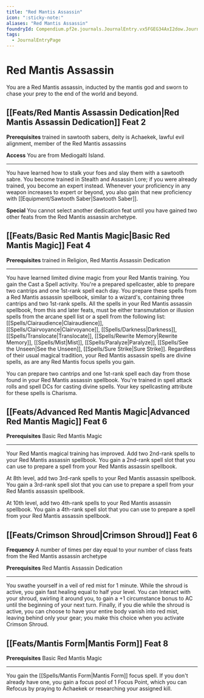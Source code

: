 ```yaml
---
title: "Red Mantis Assassin"
icon: ":sticky-note:"
aliases: "Red Mantis Assassin"
foundryId: Compendium.pf2e.journals.JournalEntry.vx5FGEG34AxI2dow.JournalEntryPage.CB9YE4P7A2Wty1IX
tags:
  - JournalEntryPage
---
```


# Red Mantis Assassin
You are a Red Mantis assassin, inducted by the mantis god and sworn to chase your prey to the end of the world and beyond.

## [[Feats/Red Mantis Assassin Dedication|Red Mantis Assassin Dedication]] Feat 2

**Prerequisites** trained in sawtooth sabers, deity is Achaekek, lawful evil alignment, member of the Red Mantis assassins

**Access** You are from Mediogalti Island.

* * *

You have learned how to stalk your foes and slay them with a sawtooth sabre. You become trained in Stealth and Assassin Lore; if you were already trained, you become an expert instead. Whenever your proficiency in any weapon increases to expert or beyond, you also gain that new proficiency with [[Equipment/Sawtooth Saber|Sawtooth Saber]].

**Special** You cannot select another dedication feat until you have gained two other feats from the Red Mantis assassin archetype.

## [[Feats/Basic Red Mantis Magic|Basic Red Mantis Magic]] Feat 4

**Prerequisites** trained in Religion, Red Mantis Assassin Dedication

* * *

You have learned limited divine magic from your Red Mantis training. You gain the Cast a Spell activity. You're a prepared spellcaster, able to prepare two cantrips and one 1st-rank spell each day. You prepare these spells from a Red Mantis assassin spellbook, similar to a wizard's, containing three cantrips and two 1st-rank spells. All the spells in your Red Mantis assassin spellbook, from this and later feats, must be either transmutation or illusion spells from the arcane spell list or a spell from the following list: [[Spells/Clairaudience|Clairaudience]], [[Spells/Clairvoyance|Clairvoyance]], [[Spells/Darkness|Darkness]], [[Spells/Translocate|Translocate]], [[Spells/Rewrite Memory|Rewrite Memory]], [[Spells/Mist|Mist]], [[Spells/Paralyze|Paralyze]], [[Spells/See the Unseen|See the Unseen]], [[Spells/Sure Strike|Sure Strike]]. Regardless of their usual magical tradition, your Red Mantis assassin spells are divine spells, as are any Red Mantis focus spells you gain.

You can prepare two cantrips and one 1st-rank spell each day from those found in your Red Mantis assassin spellbook. You're trained in spell attack rolls and spell DCs for casting divine spells. Your key spellcasting attribute for these spells is Charisma.

## [[Feats/Advanced Red Mantis Magic|Advanced Red Mantis Magic]] Feat 6

**Prerequisites** Basic Red Mantis Magic

* * *

Your Red Mantis magical training has improved. Add two 2nd-rank spells to your Red Mantis assassin spellbook. You gain a 2nd-rank spell slot that you can use to prepare a spell from your Red Mantis assassin spellbook.

At 8th level, add two 3rd-rank spells to your Red Mantis assassin spellbook. You gain a 3rd-rank spell slot that you can use to prepare a spell from your Red Mantis assassin spellbook.

At 10th level, add two 4th-rank spells to your Red Mantis assassin spellbook. You gain a 4th-rank spell slot that you can use to prepare a spell from your Red Mantis assassin spellbook.

## [[Feats/Crimson Shroud|Crimson Shroud]] Feat 6

**Frequency** A number of times per day equal to your number of class feats from the Red Mantis assassin archetype

**Prerequisites** Red Mantis Assassin Dedication

* * *

You swathe yourself in a veil of red mist for 1 minute. While the shroud is active, you gain fast healing equal to half your level. You can Interact with your shroud, swirling it around you, to gain a +1 circumstance bonus to AC until the beginning of your next turn. Finally, if you die while the shroud is active, you can choose to have your entire body vanish into red mist, leaving behind only your gear; you make this choice when you activate Crimson Shroud.

## [[Feats/Mantis Form|Mantis Form]] Feat 8

**Prerequisites** Basic Red Mantis Magic

* * *

You gain the [[Spells/Mantis Form|Mantis Form]] focus spell. If you don't already have one, you gain a focus pool of 1 Focus Point, which you can Refocus by praying to Achaekek or researching your assigned kill.